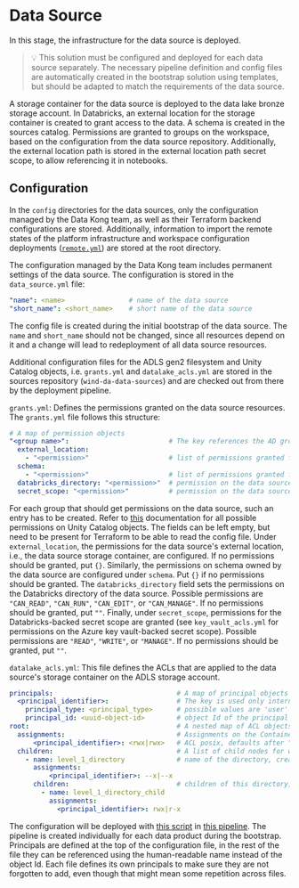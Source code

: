 # Data Source

In this stage, the infrastructure for the data source is deployed.

> :bulb: This solution must be configured and deployed for each data source
> separately. The necessary pipeline definition and config files are
> automatically created in the bootstrap solution using templates, but should be
> adapted to match the requirements of the data source.

A storage container for the data source is deployed to the data lake bronze
storage account. In Databricks, an external location for the storage container
is created to grant access to the data. A schema is created in the sources
catalog. Permissions are granted to groups on the workspace, based on the
configuration from the data source repository. Additionally, the external
location path is stored in the external location path secret scope, to allow
referencing it in notebooks.

## Configuration

In the `config` directories for the data sources, only the configuration managed
by the Data Kong team, as well as their Terraform backend configurations are
stored. Additionally, information to import the remote states of the platform
infrastructure and workspace configuration deployments ([`remote.yml`](../Solutions.md##remote-state-datasource-config)) are stored
at the root directory.

The configuration managed by the Data Kong team includes permanent settings of
the data source. The configuration is stored in the `data_source.yml` file:

```yaml
"name": <name>                # name of the data source
"short_name": <short_name>    # short name of the data source
```

The config file is created during the initial bootstrap of the data source. The
`name` and `short_name` should not be changed, since all resources depend on it
and a change will lead to redeployment of all data source resources.

Additional configuration files for the ADLS gen2 filesystem and Unity Catalog
objects, i.e. `grants.yml` and `datalake_acls.yml` are stored in the sources
repository (`wind-da-data-sources`) and are checked out from there by the
deployment pipeline.

`grants.yml`: Defines the permissions granted on the data source resources. The
`grants.yml` file follows this structure:

```yaml
# A map of permission objects
"<group name>":                         # The key references the AD group name
  external_location:
    - "<permission>"                    # list of permissions granted for the data source's external location to the group
  schema:
    - "<permission>"                    # list of permissions granted for the data source's schema to the group
  databricks_directory: "<permission>"  # permission on the data source's Databricks directory
  secret_scope: "<permission>"          # permission on the data source's secret scope
```

For each group that should get permissions on the data source, such an entry has
to be created. Refer to
[this](https://learn.microsoft.com/en-us/azure/databricks/data-governance/unity-catalog/manage-privileges/privileges#--privilege-types-by-securable-object-in-unity-catalog)
documentation for all possible permissions on Unity Catalog objects. The fields
can be left empty, but need to be present for Terraform to be able to read the
config file. Under `external_location`, the permissions for the data source's
external location, i.e., the data source storage container, are configured. If
no permissions should be granted, put `{}`. Similarly, the permissions on schema
owned by the data source are configured under `schema`. Put `{}` if no
permissions should be granted. The `databricks_directory` field sets the
permissions on the Databricks directory of the data source. Possible permissions
are `"CAN_READ"`, `"CAN_RUN"`, `"CAN_EDIT"`, or `"CAN_MANAGE"`. If no
permissions should be granted, put `""`. Finally, under `secret_scope`,
permissions for the Databricks-backed secret scope are granted (see
`key_vault_acls.yml` for permissions on the Azure key vault-backed secret
scope). Possible permissions are `"READ"`, `"WRITE"`, or `"MANAGE"`. If no
permissions should be granted, put `""`.

`datalake_acls.yml`: This file defines the ACLs that are applied to the data
source's storage container on the ADLS storage account.

```yaml
principals:                               # A map of principal objects
  <principal_identifier>:                 # The key is used only internally in the ACL deployment. Should be descriptive for the principal, e.g. the principal name.
    principal_type: <principal_type>      # possible values are 'user' and 'group'. For service principals, specify 'user'.
    principal_id: <uuid-object-id>        # object Id of the principal
root:                                     # A nested map of ACL objects, starting at the container root
  assignments:                            # Assignments on the Container root
      <principal_identifier>: <rwx|rwx>   # ACL posix, defaults after "|" separator. Use the principal identifier declared above for the principals object
  children:                               # A list of child nodes for which ACLs should be specified
    - name: level_1_directory             # name of the directory, created if it doesn't exist
      assignments:
          <principal_identifier>: --x|--x
      children:                           # children of this directory, i.e. nested folders
        - name: level_1_directory_child
          assignments:
            <principal_identifier>: rwx|r-x
```

The configuration will be deployed with [this
script](https://dev.azure.com/VDP-DevOps/VAP2-WIND-DataAnalytics/_git/wind-da-platform-infra?path=%2Fbuild-scripts%2Fdatalake-acls%2Fmain.py&version=GBmain&_a=contents)
in [this
pipeline](https://dev.azure.com/VDP-DevOps/VAP2-WIND-DataAnalytics/_git/wind-da-platform-infra?path=/build-scripts/datalake-acls&version=GBmain&_a=contents).
The pipeline is created individually for each data product during the
bootstrap.
Principals are defined at the top of the configuration file, in the rest of
the file they can be referenced using the human-readable name instead of the
object Id. Each file defines its own principals to make sure they are not
forgotten to add, even though that might mean some repetition across files.
